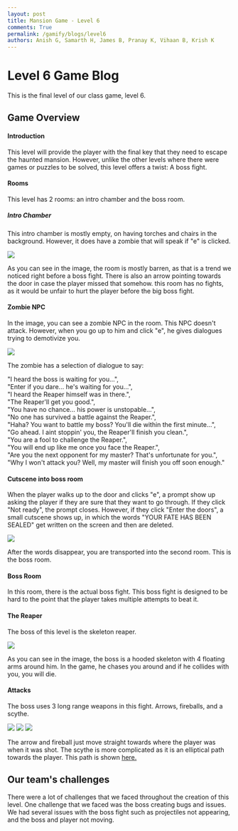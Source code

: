 ```yaml
---
layout: post
title: Mansion Game - Level 6
comments: True
permalink: /gamify/blogs/level6
authors: Anish G, Samarth H, James B, Pranay K, Vihaan B, Krish K
---
```


# Level 6 Game Blog

This is the final level of our class game, level 6. 

## Game Overview

#### Introduction

This level will provide the player with the final key that they need to escape the haunted mansion. However, unlike the other levels where there were games or puzzles to be solved, this level offers a twist: A boss fight.

#### Rooms

This level has 2 rooms: an intro chamber and the boss room.

##### Intro Chamber

This intro chamber is mostly empty, on having torches and chairs in the background. However, it does have a zombie that will speak if "e" is clicked. 


![]({{site.baseurl}}/images/MansionGameBlog/IntroChamberWithStuff.png)

As you can see in the image, the room is mostly barren, as that is a trend we noticed right before a boss fight. There is also an arrow pointing towards the door in case the player missed that somehow. this room has no fights, as it would be unfair to hurt the player before the big boss fight. 

#### Zombie NPC

In the image, you can see a zombie NPC in the room. This NPC doesn't attack. However, when you go up to him and click "e", he gives dialogues trying to demotivize you. 

![]({{site.baseurl}}/images/MansionGameBlog/ZombieDialogueBlog.png)

The zombie has a selection of dialogue to say:

"I heard the boss is waiting for you...",  
"Enter if you dare... he's waiting for you...",  
"I heard the Reaper himself was in there.",  
"The Reaper'll get you good.",  
"You have no chance... his power is unstopable...",  
"No one has survived a battle against the Reaper.",  
"Haha? You want to battle my boss? You'll die within the first minute...",  
"Go ahead. I aint stoppin' you, the Reaper'll finish you clean.",  
"You are a fool to challenge the Reaper.",  
"You will end up like me once you face the Reaper.",  
"Are you the next opponent for my master? That's unfortunate for you.",  
"Why I won't attack you? Well, my master will finish you off soon enough."  

#### Cutscene into boss room

When the player walks up to the door and clicks "e", a prompt show up asking the player if they are sure that they want to go through. If they click "Not ready", the prompt closes. However, if they click "Enter the doors", a small cutscene shows up, in which the words "YOUR FATE HAS BEEN SEALED" get written on the screen and then are deleted.

![]({{site.baseurl}}/images/MansionGameBlog/CutsceneToBoss.png)

After the words disappear, you are transported into the second room. This is the boss room.

#### Boss Room

In this room, there is the actual boss fight. This boss fight is designed to be hard to the point that the player takes multiple attempts to beat it. 

#### The Reaper

The boss of this level is the skeleton reaper. 

![]({{site.baseurl}}/images/mansionGame/Reaper.png)

As you can see in the image, the boss is a hooded skeleton with 4 floating arms around him. In the game, he chases you around and if he collides with you, you will die. 

#### Attacks

The boss uses 3 long range weapons in this fight. Arrows, fireballs, and a scythe. 

![]({{site.baseurl}}/images/mansionGame/arrow.png)
![]({{site.baseurl}}/images/mansionGame/fireball.png)
![]({{site.baseurl}}/images/MansionGameBlog/ScytheForBlog.jpg)

The arrow and fireball just move straight towards where the player was when it was shot. The scythe is more complicated as it is an elliptical path towards the player. This path is shown [here.](https://www.desmos.com/calculator/9nzlkqn87k)

## Our team's challenges

There were a lot of challenges that we faced throughout the creation of this level. One challenge that we faced was the boss creating bugs and issues. We had several issues with the boss fight such as projectiles not appearing, and the boss and player not moving.